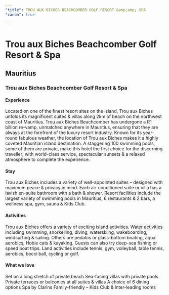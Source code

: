 ```yaml
---
"title": TROU AUX BICHES BEACHCOMBER GOLF RESORT &amp;amp; SPA
"canon": true

---
```


# Trou aux Biches Beachcomber Golf Resort & Spa
## Mauritius
### Trou aux Biches Beachcomber Golf Resort & Spa

#### Experience
Located on one of the finest resort sites on the island, Trou aux Biches unfolds its magnificent suites &amp; villas along 2km of beach on the northwest coast of Mauritius.
Trou aux Biches Beachcomber has undergone a R1 billion re-vamp, unmatched anywhere in Mauritius, ensuring that they are always at the forefront of the luxury resort industry.
Known for its year-round fabulous weather, the location of Trou aux Biches makes it a highly coveted Mauritian island destination.
A staggering 100 swimming pools, some of them are private, make this hotel the first choice for the discerning traveller; with world-class service, spectacular sunsets &amp; a relaxed atmosphere to complete the experience.

#### Stay
Trou aux Biches includes a variety of well-appointed suites – designed with maximum peace &amp; privacy in mind.  Each air-conditioned suite or villa has a lavish en-suite bathroom with a bath &amp; shower.
Resort facilities include the largest variety of swimming pools in Mauritius, 6 restaurants &amp; 2 bars, a wellness spa, gym, sauna &amp; Kids Club.

#### Activities
Trou aux Biches offers a variety of exciting island activities.
Water activities including swimming, snorkelling, diving, waterskiing, wakeboarding, windsurfing &amp; sailing.  Others are pedalos or glass-bottom boating, aqua aerobics, Hobie cats &amp; kayaking. 
Guests can also try deep-sea fishing or speed boat trips.
Land activities include tennis, gym, volleyball, table tennis, aerobics, bocci ball, cycling or golf.


#### What we love
Set on a long stretch of private beach
Sea-facing villas with private pools
Private terraces or balconies at all suites &amp; villas
A choice of 6 dining options
Spa by Clarins
Family-friendly – Kids Club &amp; inter-leading rooms